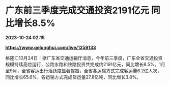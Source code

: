 # 广东前三季度完成交通投资2191亿元 同比增长8.5%

**2023-10-24 02:15**

**https://www.gelonghui.com/live/1259133**

格隆汇10月24日｜据广东省交通运输厅消息，今年前三季度，广东全省交通投资规模持续高位运行，公路水路和铁路投资共完成约2191亿元，同比增长8.5%。1月至9月，全省客运出行活跃度显著提振，全省各运输方式完成客运量6.2亿人次，同比增长65.6%，各运输方式完成货运量27.8亿吨，同比增长3.8%。